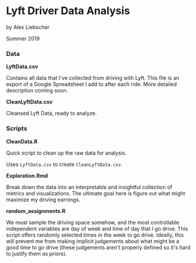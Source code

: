# Lyft Driver Data Analysis

by Alex Liebscher

Summer 2019

### Data

**LyftData.csv**

Contains all data that I've collected from driving with Lyft. This file is an export of a Google Spreadsheet I add to after each ride. More detailed description coming soon.

**CleanLyftData.csv**

Cleansed Lyft Data, ready to analyze.

### Scripts

**CleanData.R**

Quick script to clean up the raw data for analysis.

Uses `LyftData.csv` to create `CleanLyftData.csv`.

**Exploration.Rmd**

Break down the data into an interpretable and insightful collection of metrics and visualizations. The ultimate goal here is figure out what might maximize my driving earnings.

**random_assignments.R**

We must sample the driving space somehow, and the most controllable independent variables are day of week and time of day that I go drive. This script offers randomly selected times in the week to go drive. Ideally, this will prevent me from making implicit judgements about what might be a good time to go drive (these judgements aren't properly defined so it's hard to justify them as priors).
